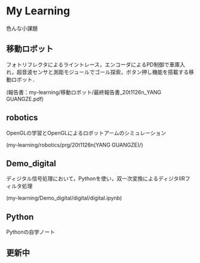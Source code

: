 # My Learning

色んな小課題

## 移動ロボット
フォトリフレクタによるライントレース，エンコーダによるPD制御で車庫入れ，超音波センサと測距モジュールでゴール探索，ボタン押し機能を搭載する移動ロボット．

(報告書：my-learning/移動ロボット/最終報告書_20t1126n_YANG GUANGZE.pdf)

## robotics
OpenGLの学習とOpenGLによるロボットアームのシミュレーション

(my-learning/robotics/prg/20t1126n(YANG GUANGZE)/)

## Demo_digital
ディジタル信号処理において，Pythonを使い，双一次変換によるディジタIIRフィルタ処理

(my-learning/Demo_digital/digital/digital.ipynb)

## Python
Pythonの自学ノート

## 更新中
